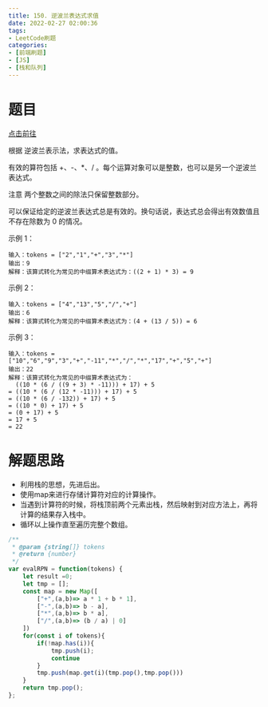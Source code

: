 ```yaml
---
title: 150. 逆波兰表达式求值
date: 2022-02-27 02:00:36
tags:
- LeetCode刷题
categories:
- [前端刷题]
- [JS]
- [栈和队列]
---
```


# 题目

[点击前往](https://leetcode-cn.com/problems/evaluate-reverse-polish-notation/)

根据 逆波兰表示法，求表达式的值。

有效的算符包括 +、-、*、/ 。每个运算对象可以是整数，也可以是另一个逆波兰表达式。

注意 两个整数之间的除法只保留整数部分。

可以保证给定的逆波兰表达式总是有效的。换句话说，表达式总会得出有效数值且不存在除数为 0 的情况。

示例 1：
```
输入：tokens = ["2","1","+","3","*"]
输出：9
解释：该算式转化为常见的中缀算术表达式为：((2 + 1) * 3) = 9
```

示例 2：
```
输入：tokens = ["4","13","5","/","+"]
输出：6
解释：该算式转化为常见的中缀算术表达式为：(4 + (13 / 5)) = 6
```

示例 3：
```
输入：tokens = ["10","6","9","3","+","-11","*","/","*","17","+","5","+"]
输出：22
解释：该算式转化为常见的中缀算术表达式为：
  ((10 * (6 / ((9 + 3) * -11))) + 17) + 5
= ((10 * (6 / (12 * -11))) + 17) + 5
= ((10 * (6 / -132)) + 17) + 5
= ((10 * 0) + 17) + 5
= (0 + 17) + 5
= 17 + 5
= 22
```

# 解题思路

* 利用栈的思想，先进后出。
* 使用map来进行存储计算符对应的计算操作。
* 当遇到计算符的时候，将栈顶前两个元素出栈，然后映射到对应方法上，再将计算的结果存入栈中。
* 循环以上操作直至遍历完整个数组。

```js
/**
 * @param {string[]} tokens
 * @return {number}
 */
var evalRPN = function(tokens) {
    let result =0;
    let tmp = [];
    const map = new Map([
        ["+",(a,b)=> a * 1 + b * 1],
        ["-",(a,b)=> b - a],
        ["*",(a,b)=> b * a],
        ["/",(a,b)=> (b / a) | 0]
    ])
    for(const i of tokens){
        if(!map.has(i)){
            tmp.push(i);
            continue
        }
        tmp.push(map.get(i)(tmp.pop(),tmp.pop()))
    }
    return tmp.pop();
};
```